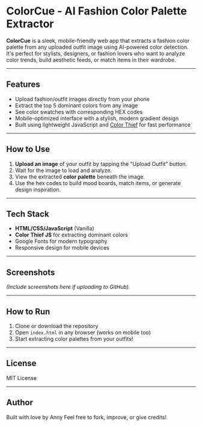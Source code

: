 # ColorCue - AI Fashion Color Palette Extractor

**ColorCue** is a sleek, mobile-friendly web app that extracts a fashion color palette from any uploaded outfit image using AI-powered color detection. It's perfect for stylists, designers, or fashion lovers who want to analyze color trends, build aesthetic feeds, or match items in their wardrobe.

---

## Features

- Upload fashion/outfit images directly from your phone
- Extract the top 5 dominant colors from any image
- See color swatches with corresponding HEX codes
- Mobile-optimized interface with a stylish, modern gradient design
- Built using lightweight JavaScript and [Color Thief](https://lokeshdhakar.com/projects/color-thief/) for fast performance

---

## How to Use

1. **Upload an image** of your outfit by tapping the "Upload Outfit" button.
2. Wait for the image to load and analyze.
3. View the extracted **color palette** beneath the image.
4. Use the hex codes to build mood boards, match items, or generate design inspiration.

---

## Tech Stack

- **HTML/CSS/JavaScript** (Vanilla)
- **Color Thief JS** for extracting dominant colors
- Google Fonts for modern typography
- Responsive design for mobile devices

---

## Screenshots

*(Include screenshots here if uploading to GitHub)*

---

## How to Run

1. Clone or download the repository
2. Open `index.html` in any browser (works on mobile too)
3. Start extracting color palettes from your outfits!

---

## License

MIT License

---

## Author

Built with love by Anny
Feel free to fork, improve, or give credits!
